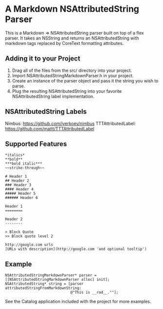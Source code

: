 A Markdown NSAttributedString Parser
====================================

This is a Markdown => NSAttributedString parser built on top of a flex parser. It takes an NSString
and returns an NSAttributedString with markdown tags replaced by CoreText formatting attributes.

Adding it to your Project
-------------------------

1. Drag all of the files from the src/ directory into your project.
2. Import NSAttributedStringMarkdownParser.h in your project.
3. Create an instance of the parser object and pass it the string you wish to parse.
4. Plug the resulting NSAttributedString into your favorite NSAttributedString label implementation.

NSAttributedString Labels
-------------------------

Nimbus: https://github.com/jverkoey/nimbus
TTTAttributedLabel: https://github.com/mattt/TTTAttributedLabel

Supported Features
------------------

    *italics*
    **bold**
    ***bold italic***
    ~~strike-through~~
    
    # Header 1
    ## Header 2
    ### Header 3
    #### Header 4
    ##### Header 5
    ###### Header 6
    
    Header 1
    ========

    Header 2
    --------

    > Block Quote
    >> Block quote level 2
    
    http://google.com urls
    [URLs with description](http://google.com 'and optional tooltip')

Example
-------

    NSAttributedStringMarkdownParser* parser = [[NSAttributedStringMarkdownParser alloc] init];
    NSAttributedString* string = [parser attributedStringFromMarkdownString:
                                  @"This is __rad__.""];

See the Catalog application included with the project for more examples.

